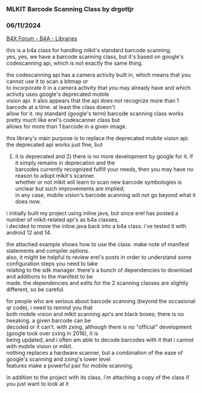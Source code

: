 ### MLKIT Barcode Scanning Class by drgottjr
### 06/11/2024
[B4X Forum - B4A - Libraries](https://www.b4x.com/android/forum/threads/161596/)

this is a b4a class for handling mlkit's standard barcode scanning.  
yes, yes, we have a barcode scanning class, but it's based on google's codescanning api, which is not exactly the same thing.  
  
the codescanning api has a camera activity built in, which means that you cannot use it to scan a bitmap or  
to incorporate it in a camera activity that you may already have and which activity uses google's deprecated mobile  
vision api. it also appears that the api does not recognize more than 1 barcode at a time. at least the class doesn't  
allow for it. my standard (google's term) barcode scanning class works pretty much like erel's codescanner class but  
allows for more than 1 barcode in a given image.  
  
this library's main purpose is to replace the deprecated mobile vision api. the deprecated api works just fine, but  
1) it is deprecated and 2) there is no more development by google for it. if it simply remains in deprecation and the  
barcodes currently recognized fulfill your needs, then you may have no reason to adopt mlkit's scanner.   
whether or not mlkit will learn to scan new barcode symbologies is unclear but such improvements are implied;  
in any case, mobile vision's barcode scanning will not go beyond what it does now.  
  
i initially built my project using inline java, but since erel has posted a number of mlkit-related api's as b4a classes,  
i decided to move the inline java back into a b4a class. i've tested it with android 12 and 14.  
  
the attached example shows how to use the class. make note of manifest statements and compiler options.  
also, it might be helpful to review erel's posts in order to understand some configuration steps you need to take  
relating to the sdk manager. there's a bunch of dependencies to download and additions to the manifest to be  
made. the dependencies and edits for the 2 scanning classes are slightly different, so be careful.  
  
for people who are serious about barcode scanning (beyond the occasional qr code), i need to remind you that  
both mobile vision and mlkit scanning api's are black boxes; there is no tweaking. a given barcode can be  
decoded or it can't. with zxing, although there is no "official" development (google took over zxing in 2016), it is  
being updated, and i often am able to decode barcodes with it that i cannot with mobile vision or mlkit.  
nothing replaces a hardware scanner, but a combination of the ease of google's scanning and zxing's lower level  
features make a powerful pair for mobile scanning.  
  
in addition to the project with its class, i'm attaching a copy of the class if you just want to look at it